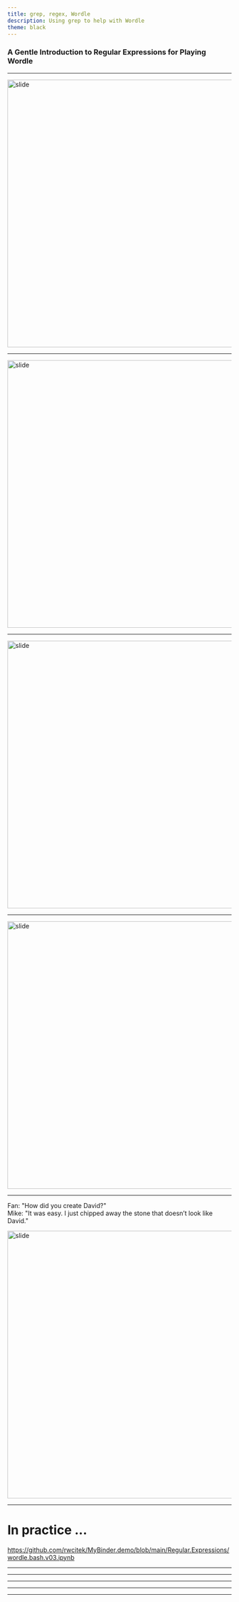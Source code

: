 ```yaml
---
title: grep, regex, Wordle
description: Using grep to help with Wordle
theme: black
---
```


### A Gentle Introduction to Regular Expressions for Playing Wordle

----

<img src="../../public/grep/wordle.jpg" alt="slide" width="600"/>

----

<img src="../../public/grep/wordle.rules.png" alt="slide" width="600"/>

----

<img src="../../public/grep/list.of.words.jpg" alt="slide" width="600"/>

----

<img src="../../public/grep/needle.haystack.jpg" alt="slide" width="600"/>

---

Fan: "How did you create David?"<br />Mike: "It was easy. I just chipped away the stone that doesn’t look like David." 

<img src="../../public/grep/david.jpg" alt="slide" width="600"/>

----

# In practice ...

https://github.com/rwcitek/MyBinder.demo/blob/main/Regular.Expressions/wordle.bash.v03.ipynb

----


----



----



----



----

